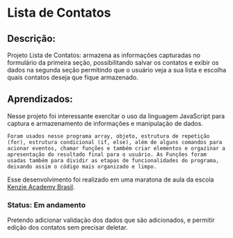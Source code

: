 # Lista de Contatos


 ## Descrição:
 <p> Projeto Lista de Contatos: armazena as informações capturadas no formulário da primeira seção, possibilitando salvar os contatos e exibir os dados na segunda seção permitindo que o usuário veja a sua lista e escolha quais contatos deseja que fique armazenado. </p>
 
 ## Aprendizados:

 <p> Nesse projeto foi interessante exercitar o uso da linguagem JavaScript para captura e armazenamento de informações e manipulação de dados. </br>
 
    Foram usados nesse programa array, objeto, estrutura de repetição (for), estrutura condicional (if, else), além de alguns comandos para acionar eventos, chamar funções e também criar elementos e orgazinar a apresentação do resultado final para o usuário. As Funções foram usadas também para dividir as etapas de funcionalidades do programa, deixando assim o código mais organizado e limpo.
 </p>
<p>
    Esse desenvolvimento foi realizado em uma maratona de aula da escola <a href="https://kenzie.com.br/">Kenzie Academy Brasil</a>.
</p>

### Status: Em andamento
<p> 
    Pretendo adicionar validação dos dados que são adicionados, e permitir edição dos contatos sem precisar deletar.
</p>

